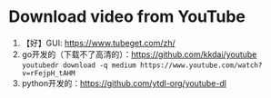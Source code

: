 # Download video from YouTube

1. 【好】GUI: https://www.tubeget.com/zh/
2. go开发的（下载不了高清的）：https://github.com/kkdai/youtube
  `youtubedr download -q medium https://www.youtube.com/watch?v=rFejpH_tAHM`
3. python开发的：https://github.com/ytdl-org/youtube-dl
